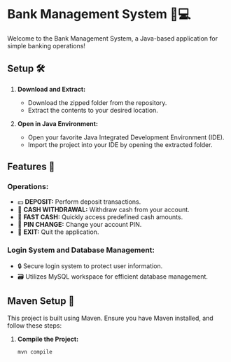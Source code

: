 # Bank Management System 🏦💻

Welcome to the Bank Management System, a Java-based application for simple banking operations!

## Setup 🛠️

1. **Download and Extract:**
   - Download the zipped folder from the repository.
   - Extract the contents to your desired location.

2. **Open in Java Environment:**
   - Open your favorite Java Integrated Development Environment (IDE).
   - Import the project into your IDE by opening the extracted folder.

## Features 🚀

### Operations:
- 💵 **DEPOSIT:** Perform deposit transactions.
- 💸 **CASH WITHDRAWAL:** Withdraw cash from your account.
- 🚀 **FAST CASH:** Quickly access predefined cash amounts.
- 🔐 **PIN CHANGE:** Change your account PIN.
- 🚪 **EXIT:** Quit the application.

### Login System and Database Management:
- 🔒 Secure login system to protect user information.
- 🗃️ Utilizes MySQL workspace for efficient database management.

## Maven Setup 🧩

This project is built using Maven. Ensure you have Maven installed, and follow these steps:

1. **Compile the Project:**
   ```bash
   mvn compile
